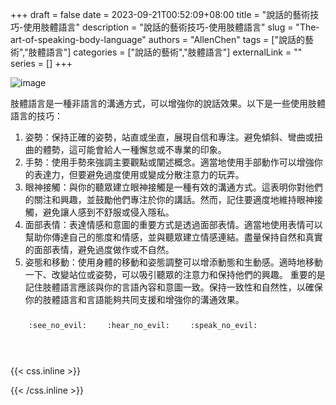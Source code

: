 +++ 
draft = false
date = 2023-09-21T00:52:09+08:00
title = "說話的藝術技巧-使用肢體語言"
description = "說話的藝術技巧-使用肢體語言"
slug = "The-art-of-speaking-body-language"
authors = "AllenChen"
tags = ["說話的藝術","肢體語言"]
categories = ["說話的藝術","肢體語言"]
externalLink = ""
series = []
+++

![image](/images/post/A-rabbit-with-big-blue-eyes-speaking-other-happy-rabbits-and-using-body-language-with-Van-Gogh-style.jpeg)


肢體語言是一種非語言的溝通方式，可以增強你的說話效果。以下是一些使用肢體語言的技巧：
1. 姿勢：保持正確的姿勢，站直或坐直，展現自信和專注。避免傾斜、彎曲或扭曲的體勢，這可能會給人一種懈怠或不專業的印象。
2. 手勢：使用手勢來強調主要觀點或闡述概念。適當地使用手部動作可以增強你的表達力，但要避免過度使用或變成分散注意力的玩弄。
3. 眼神接觸：與你的聽眾建立眼神接觸是一種有效的溝通方式。這表明你對他們的關注和興趣，並鼓勵他們專注於你的講話。然而，記住要適度地維持眼神接觸，避免讓人感到不舒服或侵入隱私。
4. 面部表情：表達情感和意圖的重要方式是透過面部表情。適當地使用表情可以幫助你傳達自己的態度和情感，並與聽眾建立情感連結。盡量保持自然和真實的面部表情，避免過度做作或不自然。
5. 姿態和移動：使用身體的移動和姿態調整可以增添動態和生動感。適時地移動一下、改變站位或姿勢，可以吸引聽眾的注意力和保持他們的興趣。
重要的是記住肢體語言應該與你的言語內容和意圖一致。保持一致性和自然性，以確保你的肢體語言和言語能夠共同支援和增強你的溝通效果。

<p><span class="nowrap"><span class="emojify">🙈</span> <code>:see_no_evil:</code></span>  <span class="nowrap"><span class="emojify">🙉</span> <code>:hear_no_evil:</code></span>  <span class="nowrap"><span class="emojify">🙊</span> <code>:speak_no_evil:</code></span></p>
<br>
    

{{< css.inline >}}
<style>
.emojify {
	font-family: Apple Color Emoji, Segoe UI Emoji, NotoColorEmoji, Segoe UI Symbol, Android Emoji, EmojiSymbols;
	font-size: 2rem;
	vertical-align: middle;
}
@media screen and (max-width:650px) {
  .nowrap {
    display: block;
    margin: 25px 0;
  }
}
</style>
{{< /css.inline >}}
